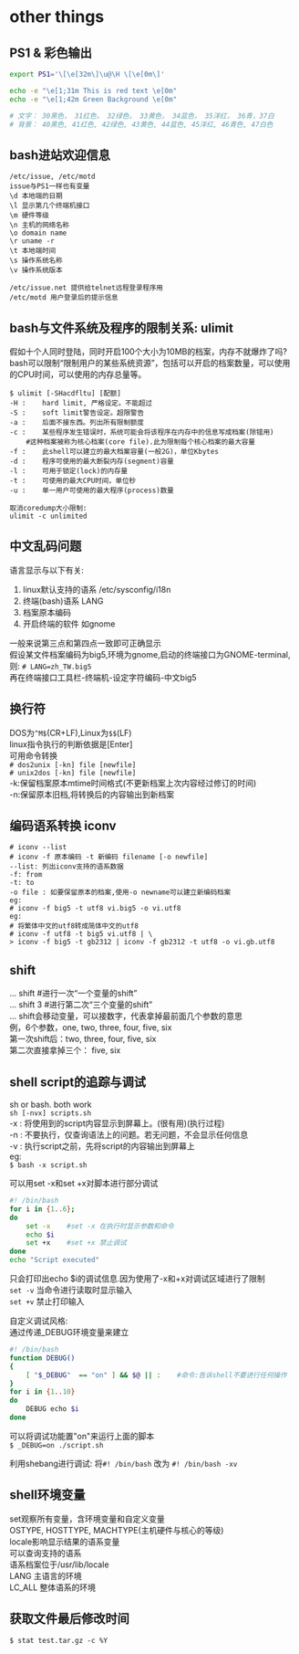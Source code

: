 # other things

## PS1 & 彩色输出

```bash
export PS1='\[\e[32m\]\u@\H \[\e[0m\]'

echo -e "\e[1;31m This is red text \e[0m"
echo -e "\e[1;42m Green Background \e[0m"

# 文字： 30黑色， 31红色， 32绿色， 33黄色， 34蓝色， 35洋红， 36青，37白
# 背景： 40黑色, 41红色, 42绿色, 43黄色, 44蓝色, 45洋红, 46青色, 47白色
```

## bash进站欢迎信息

    /etc/issue, /etc/motd
    issue与PS1一样也有变量
    \d 本地端的日期
    \l 显示第几个终端机接口
    \m 硬件等级
    \n 主机的网络名称
    \o domain name
    \r uname -r
    \t 本地端时间
    \s 操作系统名称
    \v 操作系统版本

    /etc/issue.net 提供给telnet远程登录程序用
    /etc/motd 用户登录后的提示信息

## bash与文件系统及程序的限制关系: ulimit

假如十个人同时登陆，同时开启100个大小为10MB的档案，内存不就爆炸了吗?\
bash可以限制“限制用户的某些系统资源”，包括可以开启的档案数量，可以使用的CPU时间，可以使用的内存总量等。

    $ ulimit [-SHacdfltu] [配额]
    -H :    hard limit, 严格设定。不能超过
    -S :    soft limit警告设定。超限警告
    -a :    后面不接东西。列出所有限制额度
    -c :    某些程序发生错误时，系统可能会将该程序在内存中的信息写成档案(除错用)
        #这种档案被称为核心档案(core file).此为限制每个核心档案的最大容量
    -f :    此shell可以建立的最大档案容量(一般2G)，单位Kbytes
    -d :    程序可使用的最大断裂内存(segment)容量
    -l :    可用于锁定(lock)的内存量
    -t :    可使用的最大CPU时间，单位秒
    -u :    单一用户可使用的最大程序(process)数量

    取消coredump大小限制:
    ulimit -c unlimited

## 中文乱码问题

语言显示与以下有关:

1.  linux默认支持的语系 /etc/sysconfig/i18n
2.  终端(bash)语系  LANG
3.  档案原本编码
4.  开启终端的软件  如gnome

一般来说第三点和第四点一致即可正确显示\
假设某文件档案编码为big5,环境为gnome,启动的终端接口为GNOME-terminal,\
则: `# LANG=zh_TW.big5`\
再在终端接口工具栏-终端机-设定字符编码-中文big5

## 换行符

DOS为`^M$`(CR+LF),Linux为`$$`(LF)\
linux指令执行的判断依据是\[Enter]\
可用命令转换\
`# dos2unix [-kn] file [newfile]`\
`# unix2dos [-kn] file [newfile]`\
\-k:保留档案原本mtime时间格式(不更新档案上次内容经过修订的时间)\
\-n:保留原本旧档,将转换后的内容输出到新档案

## 编码语系转换 iconv

    # iconv --list
    # iconv -f 原本编码 -t 新编码 filename [-o newfile]
    --list: 列出iconv支持的语系数据
    -f: from
    -t: to
    -o file : 如要保留原本的档案,使用-o newname可以建立新编码档案
    eg:
    # iconv -f big5 -t utf8 vi.big5 -o vi.utf8
    eg:
    # 将繁体中文的utf8转成简体中文的utf8
    # iconv -f utf8 -t big5 vi.utf8 | \
    > iconv -f big5 -t gb2312 | iconv -f gb2312 -t utf8 -o vi.gb.utf8

## shift

...
shift #进行一次“一个变量的shift”\
...
shift 3 #进行第二次“三个变量的shift”\
...
shift会移动变量，可以接数字，代表拿掉最前面几个参数的意思\
例，6个参数，one, two, three, four, five, six\
第一次shift后：two, three, four, five, six\
第二次直接拿掉三个： five, six

## shell script的追踪与调试

sh or bash. both work\
`sh [-nvx] scripts.sh`\
\-x : 将使用到的script内容显示到屏幕上。(很有用)(执行过程)\
\-n : 不要执行，仅查询语法上的问题。若无问题，不会显示任何信息\
\-v : 执行script之前，先将script的内容输出到屏幕上\
eg:\
`$ bash -x script.sh`

可以用set -x和set +x对脚本进行部分调试

```bash
#! /bin/bash  
for i in {1..6};
do
    set -x    #set -x 在执行时显示参数和命令
    echo $i
    set +x    #set +x 禁止调试
done
echo "Script executed"
```

只会打印出echo \$i的调试信息.因为使用了-x和+x对调试区域进行了限制\
`set -v` 当命令进行读取时显示输入\
`set +v` 禁止打印输入

自定义调试风格:\
通过传递\_DEBUG环境变量来建立

```bash
#! /bin/bash
function DEBUG()
{
    [ "$_DEBUG"  == "on" ] && $@ || :    #命令:告诉shell不要进行任何操作
}
for i in {1..10}
do
    DEBUG echo $i
done
```

可以将调试功能置"on"来运行上面的脚本\
`$ _DEBUG=on ./script.sh`

利用shebang进行调试:
将`#! /bin/bash` 改为 `#! /bin/bash -xv`

## shell环境变量

set观察所有变量，含环境变量和自定义变量\
OSTYPE, HOSTTYPE, MACHTYPE(主机硬件与核心的等级)\
locale影响显示结果的语系变量\
可以查询支持的语系\
语系档案位于/usr/lib/locale\
LANG    主语言的环境\
LC\_ALL  整体语系的环境

## 获取文件最后修改时间

`$ stat test.tar.gz -c %Y`
